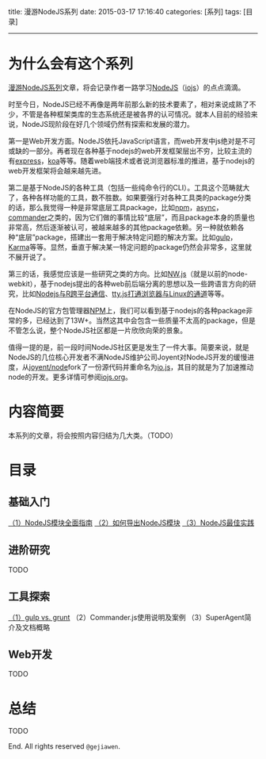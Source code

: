 title: 漫游NodeJS系列
date: 2015-03-17 17:16:40
categories: [系列]
tags: [目录]

---

# 为什么会有这个系列

[漫游NodeJS系列](http://gejiawen.github.io/2015/03/17/系列/漫游NodeJS系列/)文章，将会记录作者一路学习[NodeJS](http://nodejs.org/)（[iojs](https://iojs.org/en/index.html)）的点点滴滴。

时至今日，NodeJS已经不再像是两年前那么新的技术要素了，相对来说成熟了不少，不管是各种框架类库的生态系统还是被各界的认可情况。就本人目前的经验来说，NodeJS现阶段在好几个领域仍然有探索和发展的潜力。

第一是Web开发方面。NodeJS依托JavaScript语言，而web开发中js绝对是不可或缺的一部分。再者现在各种基于nodejs的web开发框架层出不穷，比较主流的有[express](https://www.npmjs.com/package/express)，[koa](https://www.npmjs.com/package/koa)等等。随着web端技术或者说浏览器标准的推进，基于nodejs的web开发框架将会越来越先进。

第二是基于NodeJS的各种工具（包括一些纯命令行的CLI）。工具这个范畴就大了，各种各样功能的工具，数不胜数。如果要强行对各种工具类的package分类的话，那么我觉得一种是非常底层工具package，比如[npm](https://www.npmjs.com/packages/npm)，[async](https://www.npmjs.com/packages/async)，[commander](https://www.npmjs.com/packages/commander)之类的，因为它们做的事情比较“底层”，而且package本身的质量也非常高，然后逐渐被认可，被越来越多的其他package依赖。另一种就依赖各种“底层”package，搭建出一套用于解决特定问题的解决方案。比如[gulp](https://www.npmjs.com/packages/gulp)，[Karma](https://www.npmjs.com/packages/karma)等等。显然，垂直于解决某一特定问题的package仍然会非常多，这里就不展开说了。

第三的话，我感觉应该是一些研究之类的方向。比如[NW.js](http://nwjs.io/)（就是以前的node-webkit），基于nodejs提出的各种web前后端分离的思想以及一些跨语言方向的研究，比如[Nodejs与R跨平台通信](http://blog.fens.me/r-rserve-nodejs/)、[tty.js打通浏览器与Linux的通道](http://blog.fens.me/nodejs-linux-sh-tty/)等等。

在NodeJS的官方包管理器[NPM](https://www.npmjs.com/)上，我们可以看到基于nodejs的各种package非常的多，已经达到了13W+。当然这其中会包含一些质量不太高的package，但是不管怎么说，整个NodeJS社区都是一片欣欣向荣的景象。

值得一提的是，前一段时间NodeJS社区更是发生了一件大事。简要来说，就是NodeJS的几位核心开发者不满NodeJS维护公司Joyent对NodeJS开发的缓慢进度，从[joyent/node](https://github.com/joyent/node)fork了一份源代码并重命名为[io.js](https://github.com/iojs/io.js)，其目的就是为了加速推动node的开发。更多详情可参阅[iojs.org](https://iojs.org/en/index.html)。

# 内容简要

本系列的文章，将会按照内容归结为几大类。（TODO）

# 目录

## 基础入门

[（1）NodeJS模块全面指南](http://gejiawen.github.io/2015/03/17/Nodejs/基础入门/NodeJS模块全面指南/)
[（2）如何导出NodeJS模块](http://gejiawen.github.io/2014/10/16/Nodejs/基础入门/如何导出NodeJS模块/)
[（3）NodeJS最佳实践](http://gejiawen.github.io/2014/09/19/Nodejs/基础入门/NodeJS最佳实践/)

## 进阶研究

TODO

## 工具探索

[（1）gulp vs. grunt](http://gejiawen.github.io/2015/01/09/Nodejs/工具探索/gulp-vs-grunt/)
（2）Commander.js使用说明及案例
（3）SuperAgent简介及文档概略


## Web开发

TODO

# 总结

TODO

End. All rights reserved `@gejiawen`.


